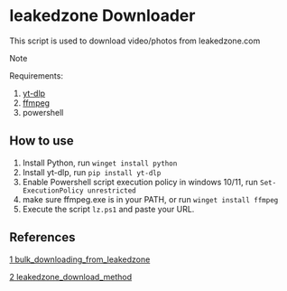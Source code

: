 # leakedzone Downloader
This script is used to download video/photos from leakedzone.com

> [!NOTE]
> Requirements:
> 1. [yt-dlp](https://github.com/yt-dlp/yt-dlp)
> 2. [ffmpeg](https://ffmpeg.org)
> 3. powershell

## How to use

1. Install Python, run ```winget install python```
2. Install yt-dlp, run ```pip install yt-dlp```
3. Enable Powershell script execution policy in windows 10/11, run ```Set-ExecutionPolicy unrestricted```
4. make sure ffmpeg.exe is in your PATH, or run ```winget install ffmpeg```
5. Execute the script ```lz.ps1``` and paste your URL.


## References

[1 bulk_downloading_from_leakedzone](https://www.reddit.com/r/DataHoarder/comments/z08vti/bulk_downloading_from_leakedzone/)

[2 leakedzone_download_method](https://www.reddit.com/r/DataHoarder/comments/znj0eg/leakedzone_download_method/)
